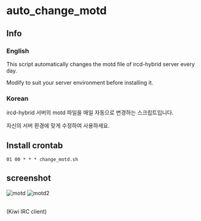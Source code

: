 # auto_change_motd

## Info
### English
This script automatically changes the motd file of ircd-hybrid server every day.

Modify to suit your server environment before installing it.

### Korean
ircd-hybrid 서버의 motd 파일을 매일 자동으로 변경하는 스크립트입니다.

자신의 서버 환경에 맞게 수정하여 사용하세요.

## Install crontab

```
01 00 * * * change_motd.sh
```

## screenshot

![motd](https://user-images.githubusercontent.com/75349747/130984540-ac5e5b57-14ac-4a94-a85f-7bcf5d3c5bc4.PNG)
![motd2](https://user-images.githubusercontent.com/75349747/130985715-8a679e8a-354e-4acb-98ab-30d71f1eafa3.PNG)

<br>
(Kiwi IRC client)
